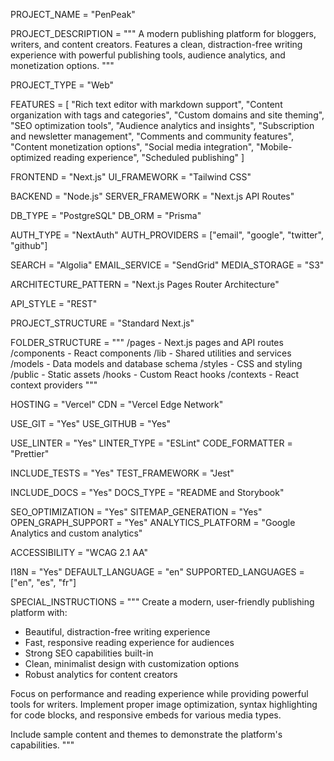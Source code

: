 <!-- 
GENESIS PROJECT SPECIFICATION - BLOG AND PUBLISHING PLATFORM
-->

<!--===============================================================================-->
<!-- PROJECT BASICS -->
<!--===============================================================================-->

PROJECT_NAME = "PenPeak"

PROJECT_DESCRIPTION = """
A modern publishing platform for bloggers, writers, and content creators.
Features a clean, distraction-free writing experience with powerful publishing
tools, audience analytics, and monetization options.
"""

<!--===============================================================================-->
<!-- PROJECT TYPE -->
<!--===============================================================================-->

PROJECT_TYPE = "Web"

<!--===============================================================================-->
<!-- CORE FEATURES -->
<!--===============================================================================-->

FEATURES = [
    "Rich text editor with markdown support",
    "Content organization with tags and categories",
    "Custom domains and site theming",
    "SEO optimization tools",
    "Audience analytics and insights",
    "Subscription and newsletter management",
    "Comments and community features",
    "Content monetization options",
    "Social media integration",
    "Mobile-optimized reading experience",
    "Scheduled publishing"
]

<!--===============================================================================-->
<!-- TECHNOLOGY STACK -->
<!--===============================================================================-->

FRONTEND = "Next.js"
UI_FRAMEWORK = "Tailwind CSS"

BACKEND = "Node.js"
SERVER_FRAMEWORK = "Next.js API Routes"

DB_TYPE = "PostgreSQL"
DB_ORM = "Prisma"

AUTH_TYPE = "NextAuth"
AUTH_PROVIDERS = ["email", "google", "twitter", "github"]

SEARCH = "Algolia"
EMAIL_SERVICE = "SendGrid"
MEDIA_STORAGE = "S3"

<!--===============================================================================-->
<!-- ARCHITECTURE PATTERNS -->
<!--===============================================================================-->

ARCHITECTURE_PATTERN = "Next.js Pages Router Architecture"

API_STYLE = "REST"

<!--===============================================================================-->
<!-- PROJECT STRUCTURE -->
<!--===============================================================================-->

PROJECT_STRUCTURE = "Standard Next.js"

FOLDER_STRUCTURE = """
/pages - Next.js pages and API routes
/components - React components
/lib - Shared utilities and services
/models - Data models and database schema
/styles - CSS and styling
/public - Static assets
/hooks - Custom React hooks
/contexts - React context providers
"""

<!--===============================================================================-->
<!-- CLOUD & DEPLOYMENT -->
<!--===============================================================================-->

HOSTING = "Vercel"
CDN = "Vercel Edge Network"

<!--===============================================================================-->
<!-- VERSION CONTROL & COLLABORATION -->
<!--===============================================================================-->

USE_GIT = "Yes"
USE_GITHUB = "Yes"

<!--===============================================================================-->
<!-- CODE QUALITY & STANDARDS -->
<!--===============================================================================-->

USE_LINTER = "Yes"
LINTER_TYPE = "ESLint"
CODE_FORMATTER = "Prettier"

INCLUDE_TESTS = "Yes"
TEST_FRAMEWORK = "Jest"

<!--===============================================================================-->
<!-- DOCUMENTATION -->
<!--===============================================================================-->

INCLUDE_DOCS = "Yes"
DOCS_TYPE = "README and Storybook"

<!--===============================================================================-->
<!-- SEO & MARKETING -->
<!--===============================================================================-->

SEO_OPTIMIZATION = "Yes"
SITEMAP_GENERATION = "Yes"
OPEN_GRAPH_SUPPORT = "Yes"
ANALYTICS_PLATFORM = "Google Analytics and custom analytics"

<!--===============================================================================-->
<!-- ACCESSIBILITY & INTERNATIONALIZATION -->
<!--===============================================================================-->

ACCESSIBILITY = "WCAG 2.1 AA"

I18N = "Yes"
DEFAULT_LANGUAGE = "en"
SUPPORTED_LANGUAGES = ["en", "es", "fr"]

<!--===============================================================================-->
<!-- SPECIAL INSTRUCTIONS -->
<!--===============================================================================-->

SPECIAL_INSTRUCTIONS = """
Create a modern, user-friendly publishing platform with:
- Beautiful, distraction-free writing experience
- Fast, responsive reading experience for audiences
- Strong SEO capabilities built-in
- Clean, minimalist design with customization options
- Robust analytics for content creators

Focus on performance and reading experience while providing powerful tools
for writers. Implement proper image optimization, syntax highlighting for code
blocks, and responsive embeds for various media types.

Include sample content and themes to demonstrate the platform's capabilities.
""" 